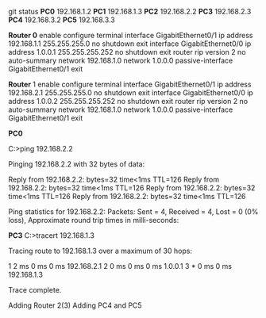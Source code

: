 git status
**PC0** 192.168.1.2
**PC1** 192.168.1.3
**PC2** 192.168.2.2
**PC3** 192.168.2.3
**PC4** 192.168.3.2
**PC5** 192.168.3.3



**Router 0**
enable
configure terminal
interface GigabitEthernet0/1
ip address 192.168.1.1 255.255.255.0
no shutdown
exit
interface GigabitEthernet0/0
ip address 1.0.0.1 255.255.255.252
no shutdown
exit
router rip
version 2
no auto-summary
network 192.168.1.0
network 1.0.0.0
passive-interface GigabitEthernet0/1
exit



**Router** 1
enable
configure terminal
interface GigabitEthernet0/1
ip address 192.168.2.1 255.255.255.0
no shutdown
exit
interface GigabitEthernet0/0
ip address 1.0.0.2 255.255.255.252
no shutdown
exit
router rip
version 2
no auto-summary
network 192.168.1.0
network 1.0.0.0
passive-interface GigabitEthernet0/1
exit

**PC0** 

C:\>ping 192.168.2.2

Pinging 192.168.2.2 with 32 bytes of data:

Reply from 192.168.2.2: bytes=32 time<1ms TTL=126
Reply from 192.168.2.2: bytes=32 time<1ms TTL=126
Reply from 192.168.2.2: bytes=32 time<1ms TTL=126
Reply from 192.168.2.2: bytes=32 time<1ms TTL=126

Ping statistics for 192.168.2.2:
    Packets: Sent = 4, Received = 4, Lost = 0 (0% loss),
Approximate round trip times in milli-seconds:

**PC3** 
C:\>tracert 192.168.1.3

Tracing route to 192.168.1.3 over a maximum of 30 hops: 

  1   2 ms      0 ms      0 ms      192.168.2.1
  2   0 ms      0 ms      0 ms      1.0.0.1
  3   *         0 ms      0 ms      192.168.1.3

Trace complete.

Adding Router 2(3)
Adding PC4 and PC5

